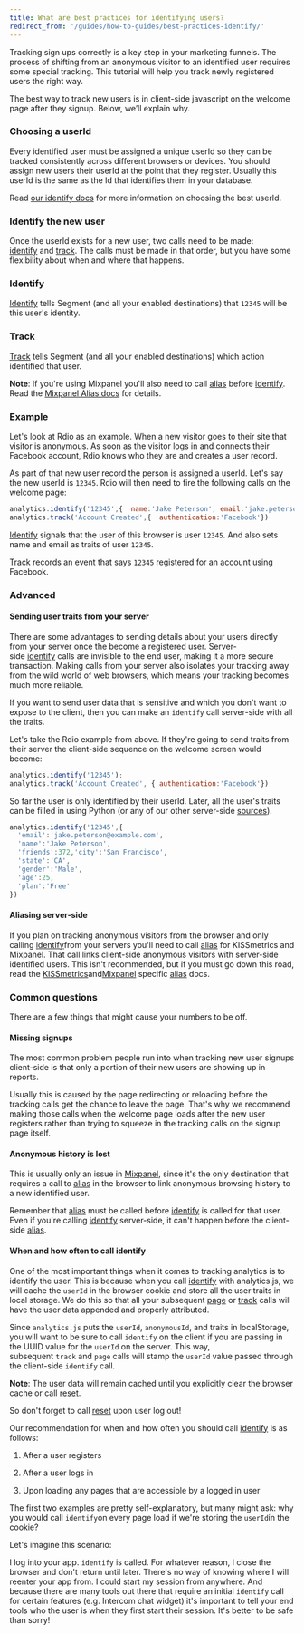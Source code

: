 ```yaml
---
title: What are best practices for identifying users?
redirect_from: '/guides/how-to-guides/best-practices-identify/'
---
```


Tracking sign ups correctly is a key step in your marketing funnels. The process of shifting from an anonymous visitor to an identified user requires some special tracking. This tutorial will help you track newly registered users the right way.

The best way to track new users is in client-side javascript on the welcome page after they signup. Below, we’ll explain why.

### Choosing a userId

Every identified user must be assigned a unique userId so they can be tracked consistently across different browsers or devices. You should assign new users their userId at the point that they register. Usually this userId is the same as the Id that identifies them in your database.

Read [our identify docs](https://segment.com/docs/connections/spec/identify/#user-id) for more information on choosing the best userId.

### Identify the new user

Once the userId exists for a new user, two calls need to be made: [identify](/docs/connections/spec/identify) and [track](/docs/connections/spec/track). The calls must be made in that order, but you have some flexibility about when and where that happens.

### Identify

[Identify](/docs/connections/spec/identify) tells Segment (and all your enabled destinations) that `12345` will be this user's identity.

### Track

[Track](/docs/connections/spec/track) tells Segment (and all your enabled destinations) which action identified that user.

**Note**: If you're using Mixpanel you'll also need to call [alias](/docs/connections/spec/alias) before [identify](/docs/connections/spec/identify). Read the [Mixpanel Alias docs](/docs/connections/destinations/catalog/mixpanel#alias) for details.

### Example

Let's look at Rdio as an example. When a new visitor goes to their site that visitor is anonymous. As soon as the visitor logs in and connects their Facebook account, Rdio knows who they are and creates a user record.

As part of that new user record the person is assigned a userId. Let's say the new userId is `12345`. Rdio will then need to fire the following calls on the welcome page:

```js
analytics.identify('12345',{  name:'Jake Peterson', email:'jake.peterson@example.com'});
analytics.track('Account Created',{  authentication:'Facebook'})
```

[Identify](https://segment.com/docs/connections/sources/catalog/libraries/server/http/#identify) signals that the user of this browser is user `12345`. And also sets name and email as traits of user `12345`.

[Track](/docs/connections/spec/track) records an event that says `12345` registered for an account using Facebook.

### Advanced

#### Sending user traits from your server

There are some advantages to sending details about your users directly from your server once the become a registered user. Server-side [identify](/docs/connections/spec/identify) calls are invisible to the end user, making it a more secure transaction. Making calls from your server also isolates your tracking away from the wild world of web browsers, which means your tracking becomes much more reliable.

If you want to send user data that is sensitive and which you don't want to expose to the client, then you can make an `identify` call server-side with all the traits.

Let's take the Rdio example from above. If they're going to send traits from their server the client-side sequence on the welcome screen would become:

```js
analytics.identify('12345');
analytics.track('Account Created', { authentication:'Facebook'})
```

So far the user is only identified by their userId. Later, all the user's traits can be filled in using Python (or any of our other server-side [sources](https://segment.com/docs/connections/sources/catalog/libraries/server)).

```js
analytics.identify('12345',{
  'email':'jake.peterson@example.com',
  'name':'Jake Peterson',
  'friends':372,'city':'San Francisco',
  'state':'CA',
  'gender':'Male',
  'age':25,
  'plan':'Free'
})
```

#### Aliasing server-side

If you plan on tracking anonymous visitors from the browser and only calling [identify](/docs/connections/spec/identify)from your servers you'll need to call [alias](/docs/connections/spec/alias) for KISSmetrics and Mixpanel. That call links client-side anonymous visitors with server-side identified users. This isn't recommended, but if you must go down this road, read the [KISSmetrics](/docs/connections/destinations/catalog/kissmetrics/#aliasing-new-users-server-side)and[Mixpanel](/docs/connections/destinations/catalog/mixpanel/#aliasing-server-side) specific [alias](/docs/connections/spec/alias) docs.

### Common questions

There are a few things that might cause your numbers to be off.

#### Missing signups

The most common problem people run into when tracking new user signups client-side is that only a portion of their new users are showing up in reports.

Usually this is caused by the page redirecting or reloading before the tracking calls get the chance to leave the page. That's why we recommend making those calls when the welcome page loads after the new user registers rather than trying to squeeze in the tracking calls on the signup page itself.

#### Anonymous history is lost

This is usually only an issue in [Mixpanel](/docs/connections/destinations/catalog/mixpanel#alias), since it's the only destination that requires a call to [alias](/docs/connections/spec/alias) in the browser to link anonymous browsing history to a new identified user.

Remember that [alias](/docs/connections/spec/alias) must be called before [identify](/docs/connections/spec/identify) is called for that user. Even if you're calling [identify](/docs/connections/spec/identify) server-side, it can't happen before the client-side [alias](/docs/connections/spec/alias).

#### When and how often to call identify

One of the most important things when it comes to tracking analytics is to identify the user. This is because when you call [identify](/docs/connections/spec/identify) with analytics.js, we will cache the `userId` in the browser cookie and store all the user traits in local storage. We do this so that all your subsequent [page](https://segment.com/docs/connections/sources/catalog/libraries/website/javascript/#page) or [track](https://segment.com/docs/connections/sources/catalog/libraries/website/javascript/#track) calls will have the user data appended and properly attributed.

Since `analytics.js` puts the `userId`, `anonymousId`, and traits in localStorage, you will want to be sure to call `identify` on the client if you are passing in the UUID value for the `userId` on the server. This way, subsequent `track` and `page` calls will stamp the `userId` value passed through the client-side `identify` call.

**Note**: The user data will remain cached until you explicitly clear the browser cache or call [reset](https://segment.com/docs/connections/sources/catalog/libraries/website/javascript/#reset-or-logout).

So don't forget to call [reset](https://segment.com/docs/connections/sources/catalog/libraries/website/javascript/#reset-or-logout) upon user log out!

Our recommendation for when and how often you should call [identify](/docs/connections/spec/identify) is as follows:

1.  After a user registers

2.  After a user logs in

3.  Upon loading any pages that are accessible by a logged in user


The first two examples are pretty self-explanatory, but many might ask: why you would call `identify`on every page load if we're storing the `userId`in the cookie?

Let's imagine this scenario:

I log into your app. `identify` is called. For whatever reason, I close the browser and don't return until later. There's no way of knowing where I will reenter your app from. I could start my session from anywhere. And because there are many tools out there that require an initial `identify` call for certain features (e.g. Intercom chat widget) it's important to tell your end tools who the user is when they first start their session. It's better to be safe than sorry!
